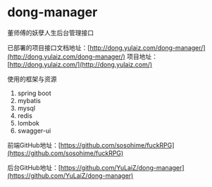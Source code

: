 # dong-manager
董师傅的妖孽人生后台管理接口

已部署的项目接口文档地址：[http://dong.yulaiz.com/dong-manager/](http://dong.yulaiz.com/dong-manager/)
项目地址：[http://dong.yulaiz.com/](http://dong.yulaiz.com/)

使用的框架与资源
1. spring boot
2. mybatis
3. mysql
4. redis
5. lombok
6. swagger-ui

前端GitHub地址：[https://github.com/sosohime/fuckRPG](https://github.com/sosohime/fuckRPG)

后台GitHub地址：[https://github.com/YuLaiZ/dong-manager](https://github.com/YuLaiZ/dong-manager)
